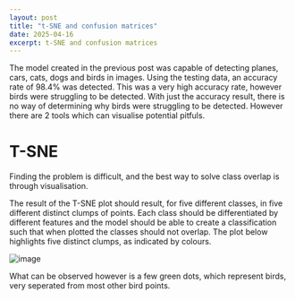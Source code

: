 ```yaml
---
layout: post
title: "t-SNE and confusion matrices"
date: 2025-04-16
excerpt: t-SNE and confusion matrices
---
```


The model created in the previous post was capable of detecting planes, cars, cats, dogs and birds in images. Using the testing data, an accuracy rate of 98.4% was detected. This was a very high accuracy rate, however birds were struggling to be detected. With just the accuracy result, there is no way of determining why birds were struggling to be detected. However there are 2 tools which can visualise potential pitfuls. 

# T-SNE
Finding the problem is difficult, and the best way to solve class overlap is through visualisation. 

The result of the T-SNE plot should result, for five different classes, in five different distinct clumps of points. Each class should be differentiated by different features and the model should be able to create a classification such that when plotted the classes should not overlap. The plot below highlights five distinct clumps, as indicated by colours. 

![image](https://github.com/user-attachments/assets/6ed1c988-1c32-422d-bdc0-abf66ce9cdb7)

What can be observed however is a few green dots, which represent birds, very seperated from most other bird points. 
